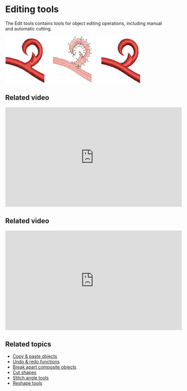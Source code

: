 # Editing tools

The Edit tools contains tools for object editing operations, including manual and automatic cutting.

![summary_-_edit00063.png](assets/summary_-_edit00063.png)

## Related video

<iframe src="https://www.youtube.com/embed/lM820ENY6PI" frameborder="0" 
		 allow="accelerometer; autoplay; encrypted-media; gyroscope; picture-in-picture" 
		 allowfullscreen="" style="width: 560px; height: 315px;">
<p>&#160;</p>
</iframe>

## Related video

<iframe src="https://www.youtube.com/embed/j5-IPsbaQjg" frameborder="0" 
		 allow="accelerometer; autoplay; encrypted-media; gyroscope; picture-in-picture" 
		 allowfullscreen="" style="width: 560px; height: 315px;">
<p>&#160;</p>
</iframe>

## Related topics

- [Copy & paste objects](Copy_paste_objects)
- [Undo & redo functions](Undo_redo_functions)
- [Break apart composite objects](Break_apart_composite_objects)
- [Cut shapes](Cut_shapes)
- [Stitch angle tools](Stitch_angle_tools)
- [Reshape tools](Reshape_tools)
